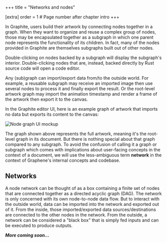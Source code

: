 +++
title = "Networks and nodes"

[extra]
order = 1 # Page number after chapter intro
+++

In Graphite, users build their artwork by connecting nodes together in a graph. When they want to organize and reuse a complex group of nodes, those may be encapsulated together as a subgraph in which one parent node represents the functionality of its children. In fact, many of the nodes provided in Graphite are themselves subgraphs built out of other nodes.

Double-clicking on nodes backed by a subgraph will display the subgraph's interior. Double-clicking nodes that are, instead, backed directly by Rust source code will open a code editor.

Any (sub)graph can import/export data from/to the outside world. For example, a reusable subgraph may receive an imported image then use several nodes to process it and finally export the result. Or the root-level artwork graph may import the animation timestamp and render a frame of the artwork then export it to the canvas.

In the Graphite editor UI, here is an example graph of artwork that imports no data but exports its content to the canvas:

<img src="https://static.graphite.rs/content/index/gui-mockup-nodes__5.avif" onerror="this.onerror = null; this.src = this.src.replace('.avif', '.png')" alt="Node graph UI mockup" />

The graph shown above represents the full artwork, meaning it's the root-level graph in its document. But there is nothing special about that graph compared to any subgraph. To avoid the confusion of calling it a graph or subgraph which comes with implications about user-facing concepts in the context of a document, we will use the less-ambiguous term **network** in the context of Graphene's internal concepts and codebase.

## Networks

A node network can be thought of as a box containing a finite set of nodes that are connected together as a directed acyclic graph (DAG). The network is only concerned with its own node-to-node data flow. But to interact with the outside world, data can be imported into the network and exported out of it. From the inside, those imported/exported data sources/destinations are connected to the other nodes in the network. From the outside, a network can be considered a "black box" that is simply fed inputs and can be executed to produce outputs.

***More coming soon...***
